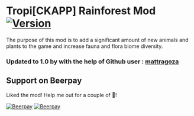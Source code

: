 # Tropi[CKAPP] Rainforest Mod [![Version](https://img.shields.io/badge/Rimworld-1.0-blue.svg)](http://rimworldgame.com/)
The purpose of this mod is to add a significant amount of new animals and plants to the game and increase fauna and flora biome diversity.

### Updated to 1.0 by with the help of Github user : [mattragoza](https://github.com/mattragoza)

## Support on Beerpay
Liked the mod! Help me out for a couple of :beers:!

[![Beerpay](https://beerpay.io/kaptain-kavern/CK_AnimalPlant_Pack/badge.svg?style=beer-square)](https://beerpay.io/kaptain-kavern/CK_AnimalPlant_Pack)  [![Beerpay](https://beerpay.io/kaptain-kavern/CK_AnimalPlant_Pack/make-wish.svg?style=flat-square)](https://beerpay.io/kaptain-kavern/CK_AnimalPlant_Pack?focus=wish)
